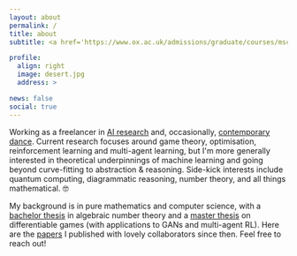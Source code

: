 ```yaml
---
layout: about
permalink: /
title: about
subtitle: <a href='https://www.ox.ac.uk/admissions/graduate/courses/msc-mathematics-and-foundations-computer-science'>MSc in Mathematics and Computer Science • University of Oxford</a>

profile:
  align: right
  image: desert.jpg
  address: >

news: false
social: true
---
```


Working as a freelancer in [AI research](https://aletcher.github.io/publications/) and, occasionally, [contemporary dance](https://www.bodhiproject.at/dancers/). Current research focuses around game theory, optimisation, reinforcement learning and multi-agent learning, but I'm more generally interested in theoretical underpinnings of machine learning and going beyond curve-fitting to abstraction & reasoning. Side-kick interests include quantum computing, diagrammatic reasoning, number theory, and all things mathematical. 🤓

My background is in pure mathematics and computer science, with a [bachelor thesis](https://aletcher.github.io/assets/pdf/bsc_thesis.pdf) in algebraic number theory and a [master thesis](https://aletcher.github.io/assets/pdf/msc_thesis.pdf) on differentiable games (with applications to GANs and multi-agent RL). Here are the [papers](https://aletcher.github.io/publications/) I published with lovely collaborators since then. Feel free to reach out!

